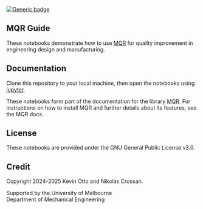 [![Generic badge](https://img.shields.io/badge/compatibility-mqrpy%20>=%200.6.0-blue.svg)](https://nklsxn.github.io/mqr/latest/)
<!-- This commit is compatible with `mqrpy >= 0.6.0` -->

MQR Guide
---------
These notebooks demonstrate how to use [MQR](https://nklsxn.github.io/mqr/latest/)
for quality improvement in engineering design and manufacturing.

Documentation
-------------
Clone this repository to your local machine, then open the notebooks using [jupyter](https://jupyter.org).

These notebooks form part of the documentation for the library [MQR](https://nklsxn.github.io/mqr/latest/).
For instructions on how to install MQR and further details about its features, see the MQR docs.

License
-------
These notebooks are provided under the GNU General Public License v3.0.

Credit
------
Copyright 2024-2025 Kevin Otto and Nikolas Crossan.

Supported by the University of Melbourne<br>
Department of Mechanical Engineering
